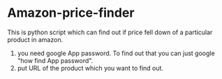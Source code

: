 # Amazon-price-finder

This is python script which can find out if price fell down of a particular product in amazon.

1. you need google App password. To find out that you can just google "how find App password".
2. put URL of the product which you want to find out.
